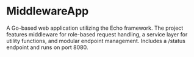 # MiddlewareApp
A Go-based web application utilizing the Echo framework. The project features middleware for role-based request handling, a service layer for utility functions, and modular endpoint management. Includes a /status endpoint and runs on port 8080.
